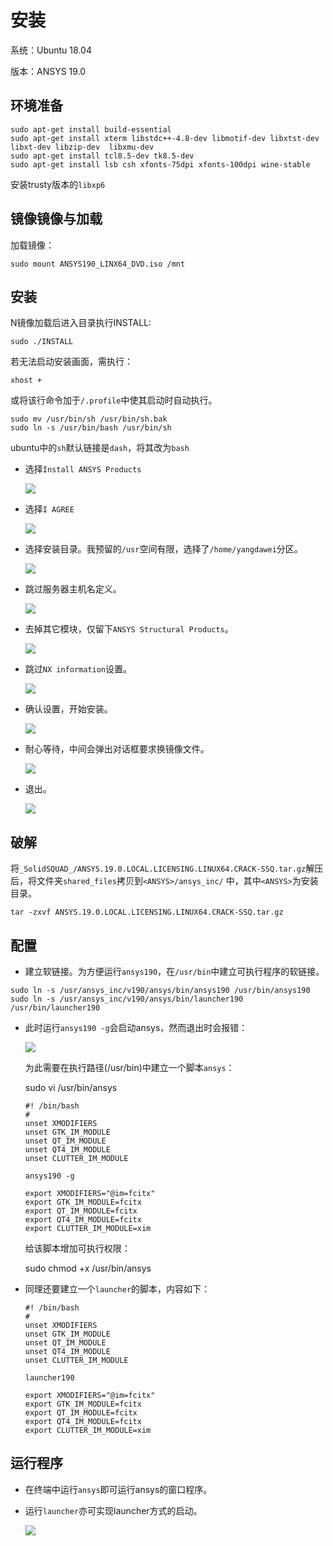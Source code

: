 # 安装

系统：Ubuntu 18.04

版本：ANSYS 19.0

## 环境准备

```
sudo apt-get install build-essential
sudo apt-get install xterm libstdc++-4.8-dev libmotif-dev libxtst-dev  libxt-dev libzip-dev  libxmu-dev
sudo apt-get install tcl8.5-dev tk8.5-dev
sudo apt-get install lsb csh xfonts-75dpi xfonts-100dpi wine-stable
```

安装trusty版本的`libxp6`

## 镜像镜像与加载


加载镜像：

```
sudo mount ANSYS190_LINX64_DVD.iso /mnt
```

## 安装

N镜像加载后进入目录执行INSTALL:

```
sudo ./INSTALL
```

若无法启动安装画面，需执行：

```
xhost +
```

或将该行命令加于`/.profile`中使其启动时自动执行。

```
sudo mv /usr/bin/sh /usr/bin/sh.bak
sudo ln -s /usr/bin/bash /usr/bin/sh
```

ubuntu中的`sh`默认链接是`dash`，将其改为`bash`


- 选择`Install ANSYS Products`

  ![](./Pic_1.jpg)

- 选择`I AGREE`

  ![](./Pic_2.jpg)

- 选择安装目录。我预留的`/usr`空间有限，选择了`/home/yangdawei`分区。

  ![](./Pic_3.jpg)

- 跳过服务器主机名定义。

  ![](./Pic_4.jpg)

- 去掉其它模块，仅留下`ANSYS Structural Products`。

  ![](./Pic_5.jpg)

- 跳过`NX information`设置。

  ![](./Pic_6.jpg)

- 确认设置，开始安装。

  ![](./Pic_7.jpg)

- 耐心等待，中间会弹出对话框要求换镜像文件。

  ![](./Pic_8.jpg)

- 退出。

  ![](./Pic_9.jpg)

## 破解

将`_SolidSQUAD_/ANSYS.19.0.LOCAL.LICENSING.LINUX64.CRACK-SSQ.tar.gz`解压后，将文件夹`shared_files`拷贝到`<ANSYS>/ansys_inc/` 中，其中`<ANSYS>`为安装目录。

```
tar -zxvf ANSYS.19.0.LOCAL.LICENSING.LINUX64.CRACK-SSQ.tar.gz
```

## 配置

- 建立软链接。为方便运行`ansys190`，在`/usr/bin`中建立可执行程序的软链接。

```
sudo ln -s /usr/ansys_inc/v190/ansys/bin/ansys190 /usr/bin/ansys190
sudo ln -s /usr/ansys_inc/v190/ansys/bin/launcher190 /usr/bin/launcher190
```

- 此时运行`ansys190 -g`会启动ansys，然而退出时会报错：

  ![](./Pic_10.jpg)

  为此需要在执行路径(/usr/bin)中建立一个脚本`ansys`：

  sudo vi /usr/bin/ansys

  ```
  #! /bin/bash
  #
  unset XMODIFIERS
  unset GTK_IM_MODULE
  unset QT_IM_MODULE
  unset QT4_IM_MODULE
  unset CLUTTER_IM_MODULE

  ansys190 -g

  export XMODIFIERS="@im=fcitx"
  export GTK_IM_MODULE=fcitx
  export QT_IM_MODULE=fcitx
  export QT4_IM_MODULE=fcitx
  export CLUTTER_IM_MODULE=xim
  ```

  给该脚本增加可执行权限：

  sudo chmod +x /usr/bin/ansys

- 同理还要建立一个`launcher`的脚本，内容如下：


  ```
  #! /bin/bash
  #
  unset XMODIFIERS
  unset GTK_IM_MODULE
  unset QT_IM_MODULE
  unset QT4_IM_MODULE
  unset CLUTTER_IM_MODULE

  launcher190

  export XMODIFIERS="@im=fcitx"
  export GTK_IM_MODULE=fcitx
  export QT_IM_MODULE=fcitx
  export QT4_IM_MODULE=fcitx
  export CLUTTER_IM_MODULE=xim
  ```
## 运行程序

- 在终端中运行`ansys`即可运行ansys的窗口程序。
- 运行`launcher`亦可实现launcher方式的启动。

  ![](./Pic_11.png)
